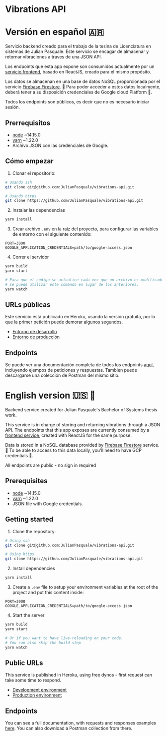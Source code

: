 # Vibrations API

# Versión en español 🇦🇷

Servicio backend creado para el trabajo de la tesina de Licenciatura en sistemas de Julian Pasquale.
Este servicio se encagar de almacenar y retornar vibraciones a traves de una JSON API.

Los endpoints que esta app expone son consumidos actualmente por un [servicio frontend](https://github.com/JulianPasquale/haptic-design-UI), basado en ReactJS, creado para el mismo propósito.

Los datos se almacenan en una base de datos NoSQL proporcionada por el servicio [Firebase Firestore](https://firebase.google.com/docs/firestore). 🚨 Para poder acceder a estos datos localmente, deberá tener a su disposición credenciales de Google cloud Platform 🚨.

Todos los endpoints son públicos, es decir que no es necesario iniciar sesión.

## Prerrequisitos
- [node](https://nodejs.org/es/download/) ~14.15.0
- [yarn](https://classic.yarnpkg.com/en/docs/install) ~1.22.0
- Archivo JSON con las credenciales de Google.

## Cómo empezar

1. Clonar el repositorio:
```bash
# Usando ssh
git clone git@github.com:JulianPasquale/vibrations-api.git

# Usando https
git clone https://github.com/JulianPasquale/vibrations-api.git
```
2. Instalar las dependencias
```bash
yarn install
```
3. Crear archivo `.env` en la raíz del proyecto, para configurar las variables de entorno con el siguiente contenido:
```
PORT=3000
GOOGLE_APPLICATION_CREDENTIALS=path/to/google-access.json
```
4. Correr el servidor
```bash
yarn build
yarn start

# Para que el código se actualice cada vez que un archivo es modificado,
# se puede utilizar este comando en lugar de los anteriores.
yarn watch
```

## URLs públicas

Este servicio está publicado en Heroku, usando la versión gratuita, por lo que la primer petición puede demorar algunos segundos.
- [Entorno de desarrollo](https://vibrations-api.herokuapp.com/)
- [Entorno de producción](https://vibrations-api-production.herokuapp.com/)

## Endpoints
Se puede ver una documentación completa de todos los endpoints [aquí](https://documenter.getpostman.com/view/5808957/TzY1iwof), incluyendo ejempos de peticiones y respuestas. Tambien puede descargarse una colección de Postman del mismo sitio.


# English version 🇺🇸 🏴󠁧󠁢󠁥󠁮󠁧󠁿

Backend service created for Julian Pasquale's Bachelor of Systems thesis work.

This service is in charge of storing and returning vibrations through a JSON API. The endpoints that this app exposes are currently consumed by a [frontend service](https://github.com/JulianPasquale/haptic-design-UI), created with ReactJS for the same purpose.

Data is stored in a NoSQL database provided by [Firebase Firestore](https://firebase.google.com/docs/firestore) service. 🚨 To be able to access to this data locally, you'll need to have GCP credentials 🚨.

All endpoints are public - no sign in required
## Prerequisites
- [node](https://nodejs.org/es/download/) ~14.15.0
- [yarn](https://classic.yarnpkg.com/en/docs/install) ~1.22.0
- JSON file with Google credentials.

## Getting started

1. Clone the repository:
```bash
# Using ssh
git clone git@github.com:JulianPasquale/vibrations-api.git

# Using https
git clone https://github.com/JulianPasquale/vibrations-api.git
```
2. Install dependencies
```bash
yarn install
```
3. Create a `.env` file to setup your environment variables at the root of the project and put this content inside:
```
PORT=3000
GOOGLE_APPLICATION_CREDENTIALS=path/to/google-access.json
```
4. Start the server
```bash
yarn build
yarn start

# Or if you want to have live-reloading on your code.
# You can also skip the build step
yarn watch
```

## Public URLs

This service is published in Heroku, using free dynos - first request can take some time to respond.
- [Development environment](https://vibrations-api.herokuapp.com/)
- [Production environment](https://vibrations-api-production.herokuapp.com/)

## Endpoints
You can see a full documentation, with requests and responses examples [here](https://documenter.getpostman.com/view/5808957/TzY1iwof). You can also download a Postman collection from there.
